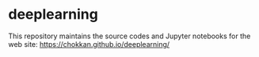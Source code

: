 # deeplearning

This repository maintains the source codes and Jupyter notebooks for the web site: https://chokkan.github.io/deeplearning/
